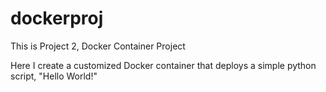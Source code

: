 # dockerproj
This is Project 2, Docker Container Project

Here I create a customized Docker container that deploys a simple python script, "Hello World!"
